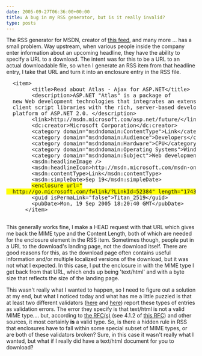 ```yaml
---
date: 2005-09-27T06:36:00+00:00
title: A bug in my RSS generator, but is it really invalid?
type: posts
---
```

The RSS generator for MSDN, creator of [this feed](http://msdn.microsoft.com/rss.xml), and many more ... has a small problem. Way upstream, when various people inside the company enter information about an upcoming headline, they have the ability to specify a URL to a download. The intent was for this to be a URL to an actual downloadable file, so when I generate an RSS item from that headline entry, I take that URL and turn it into an enclosure entry in the RSS file.

<pre>
  &lt;item&gt;
        &lt;title&gt;Read about Atlas - Ajax for ASP.NET&lt;/title&gt;
        &lt;description&gt;ASP.NET "Atlas" is a package of
  new Web development technologies that integrates an extensive set of
  client script libraries with the rich, server-based development
  platform of ASP.NET 2.0. &lt;/description&gt;
        &lt;link&gt;http://msdn.microsoft.com/asp.net/future/&lt;/link&gt;
        &lt;dc:creator&gt;Microsoft Corporation&lt;/dc:creator&gt;
        &lt;category domain="msdndomain:ContentType"&gt;Link&lt;/category&gt;
        &lt;category domain="msdndomain:Audience"&gt;Developers&lt;/category&gt;
        &lt;category domain="msdndomain:Hardware"&gt;CPU&lt;/category&gt;
        &lt;category domain="msdndomain:Operating Systems"&gt;Windows&lt;/category&gt;
        &lt;category domain="msdndomain:Subject"&gt;Web development&lt;/category&gt;
        &lt;msdn:headlineImage /&gt;
        &lt;msdn:headlineIcon&gt;http://msdn.microsoft.com/msdn-online/shared/graphics/icons/offsite.gif&lt;/msdn:headlineIcon&gt;
        &lt;msdn:contentType&gt;Link&lt;/msdn:contentType&gt;
        &lt;msdn:simpleDate&gt;Sep 19&lt;/msdn:simpleDate&gt;
        <span style="background-color: #FFFF00">&lt;enclosure url="
  http://go.microsoft.com/fwlink/?LinkId=52384" length="17437" type="text/html; charset=utf-8" /&gt;</span>
        &lt;guid isPermaLink="false"&gt;Titan_2519&lt;/guid&gt;
        &lt;pubDate&gt;Mon, 19 Sep 2005 18:20:40 GMT&lt;/pubDate&gt;
      &lt;/item&gt;

</pre>

This generally works fine, I make a HEAD request with that URL which gives me back the MIME type and the Content Length, both of which are needed for the enclosure element in the RSS item. Sometimes though, people put in a URL to the download's landing page, not the download itself. There are good reasons for this, as the download page often contains useful information and/or multiple localized versions of the download, but it was not what I expected. In this case, I put the enclosure in with the MIME type I get back from that URL, which ends up being 'text/html' and with a byte size that reflects the size of the landing page.

This wasn't really what I wanted to happen, so I need to figure out a solution at my end, but what I noticed today and what has me a little puzzled is that at least two different validators ([here](http://rss.scripting.com/?url=http%3A%2F%2Fmsdn.microsoft.com%2Frss.xml) and [here](http://feedvalidator.org/check.cgi?url=http%3A%2F%2Fmsdn.microsoft.com%2Frss.xml)) report these types of entries as validation errors. The error they specify is that text/html is not a valid MIME type.... but, according to [the RFC(s)](http://www.ietf.org/rfc/rfc2854.txt) (see 4.1.2 of [this RFC](http://www.rfc-editor.org/rfc/rfc2046.txt)) and other sources, it most certainly **is** a valid type. So, is there a hidden rule in RSS that enclosures have to fall within some special subset of MIME types, or are both of these validators broken? Sure, in this case it wasn't really what I wanted, but what if I really did have a text/html document for you to download?
